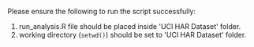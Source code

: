
Please ensure the following to run the script successfully:<br>
1. run_analysis.R file should be placed inside 'UCI HAR Dataset' folder.<br>
2. working directory (`setwd()`) should be set to 'UCI HAR Dataset' folder.
